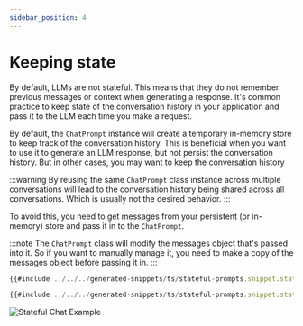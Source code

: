 ```yaml
---
sidebar_position: 4
---
```


# Keeping state

By default, LLMs are not stateful. This means that they do not remember previous messages or context when generating a response.
It's common practice to keep state of the conversation history in your application and pass it to the LLM each time you make a request.

By default, the `ChatPrompt` instance will create a temporary in-memory store to keep track of the conversation history. This is beneficial
when you want to use it to generate an LLM response, but not persist the conversation history. But in other cases, you may want to keep the conversation history

:::warning
By reusing the same `ChatPrompt` class instance across multiple conversations will lead to the conversation history being shared across all conversations. Which is usually not the desired behavior.
:::

To avoid this, you need to get messages from your persistent (or in-memory) store and pass it in to the `ChatPrompt`.

:::note
The `ChatPrompt` class will modify the messages object that's passed into it. So if you want to manually manage it, you need to make a copy of the messages object before passing it in.
:::

<!-- langtabs-start -->
```typescript
{{#include ../../../generated-snippets/ts/stateful-prompts.snippet.stateful-prompts-state-initialization.ts }}
```
<!-- langtabs-end -->

<!-- langtabs-start -->
```typescript
{{#include ../../../generated-snippets/ts/stateful-prompts.snippet.stateful-prompts-example.ts }}
```
<!-- langtabs-end -->

![Stateful Chat Example](/screenshots/stateful-chat-example.png)
